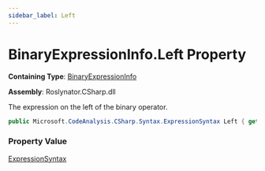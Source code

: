 ```yaml
---
sidebar_label: Left
---
```


# BinaryExpressionInfo\.Left Property

**Containing Type**: [BinaryExpressionInfo](../index.md)

**Assembly**: Roslynator\.CSharp\.dll

  
The expression on the left of the binary operator\.

```csharp
public Microsoft.CodeAnalysis.CSharp.Syntax.ExpressionSyntax Left { get; }
```

### Property Value

[ExpressionSyntax](https://docs.microsoft.com/en-us/dotnet/api/microsoft.codeanalysis.csharp.syntax.expressionsyntax)

